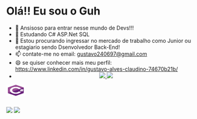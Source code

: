 # Olá!! Eu sou o Guh

- 🔭 Ansisoso para entrar nesse mundo de Devs!!!
- 🌱 Estudando C# ASP.Net SQL
- 👯 Estou procurando ingressar no mercado de trabalho como Junior ou estagiario sendo Dsenvolvedor Back-End! 
- 📫 contate-me no email: gustavo240697@gmail.com 
- 😄 se quiser conhecer mais meu perfil: https://www.linkedin.com/in/gustavo-alves-claudino-74670b21b/
- <div align="center">
  <a href="https://github.com/GustavoClaudino">
  <img height="180em" src="https://github-readme-stats.vercel.app/api?username=GustavoClaudino&show_icons=true&theme=dark&dracula&include_all_commits=true&count_private=true"/>
  <img height="180em" src="https://github-readme-stats.vercel.app/api/top-langs/?username=GustavoClaudino&layout=compact&langs_count=7&theme=dark&dracula"/>
</div>
 
  <img align="center" alt="Guh-Csharp" height="30" width="50" src="https://raw.githubusercontent.com/devicons/devicon/master/icons/csharp/csharp-original.svg">
 
  
   ##
  
  <a href="https://www.linkedin.com/in/gustavo-alves-claudino-74670b21b/" target="_blank"><img src="https://img.shields.io/badge/-LinkedIn-%230077B5?style=for-the-badge&logo=linkedin&logoColor=white" target="_blank"></a>
  <a href="https://mail.google.com/mail/u/0/#inbox" target="_blank"><img src="https://img.shields.io/badge/Gmail-D14836?style=for-the-badge&logo=gmail&logoColor=white" target="_blank"></a>
